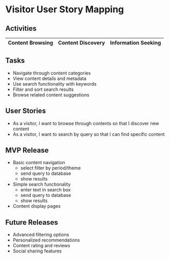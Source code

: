 # Visitor User Story Mapping

## Activities
| Content Browsing | Content Discovery | Information Seeking |
|---|---|---|

## Tasks
- Navigate through content categories
- View content details and metadata
- Use search functionality with keywords
- Filter and sort search results
- Browse related content suggestions

## User Stories
- As a visitor, I want to browse through contents so that I discover new content
- As a visitor, I want to search by query so that I can find specific content

## MVP Release
- Basic content navigation
    - select filter by period/theme
    - send query to database
    - show results
- Simple search functionality
    - enter text in search box
    - send query to database
    - show results
- Content display pages

## Future Releases
- Advanced filtering options
- Personalized recommendations
- Content rating and reviews
- Social sharing features